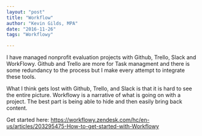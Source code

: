 ```yaml
---
layout: "post"
title: "Workflow"
author: "Kevin Gilds, MPA"
date: "2016-11-26"
tags: "Workflowy"

---
```




I have managed nonprofit evaluation projects with Github, Trello, Slack and WorkFlowy. Github and Trello are more for Task managment and there is some redundancy to the process but I make every attempt to integrate these tools.

What I think gets lost with Github, Trello, and Slack is that it is hard to see the entire picture. Workflowy is a narrative of what is going on with a project. The best part is being able to hide and then easily bring back content. 

Get started here: https://workflowy.zendesk.com/hc/en-us/articles/203295475-How-to-get-started-with-Workflowy
